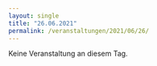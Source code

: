 ```yaml
---
layout: single
title: "26.06.2021"
permalink: /veranstaltungen/2021/06/26/
---
```


Keine Veranstaltung an diesem Tag.
